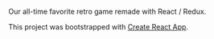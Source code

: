 Our all-time favorite retro game remade with React / Redux.

This project was bootstrapped with [Create React App](https://github.com/facebook/create-react-app).
